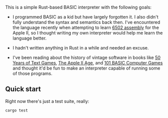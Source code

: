 This is a simple Rust-based BASIC interpreter with the following goals:

- I programmed BASIC as a kid but have largely forgotten it. I also
  didn't fully understand the syntax and semantics back then.
  I've encountered the language recently when attempting to learn
  [6502 assembly][] for the Apple II, so I thought writing my own
  interpreter would help me learn the language better.

- I hadn't written anything in Rust in a while and needed an excuse.

- I've been reading about the history of vintage software in books
  like [50 Years of Text Games][], [The Apple II Age][], and
  [101 BASIC Computer Games][] and thought it'd be fun to make an
  interpreter capable of running some of those programs.

[6502 assembly]: https://github.com/toolness/apple-6502-fun/
[50 Years of Text Games]: https://aaronareed.net/50-years-of-text-games/
[The Apple II Age]: https://press.uchicago.edu/ucp/books/book/chicago/A/bo195231688.html
[101 BASIC Computer Games]: https://en.wikipedia.org/wiki/BASIC_Computer_Games

## Quick start

Right now there's just a test suite, really:

```
cargo test
```
